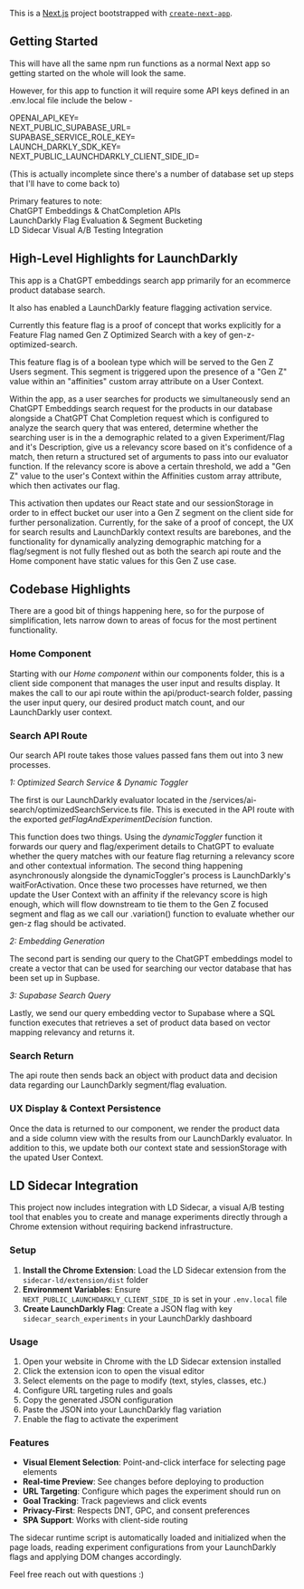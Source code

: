 This is a [Next.js](https://nextjs.org) project bootstrapped with [`create-next-app`](https://nextjs.org/docs/app/api-reference/cli/create-next-app).

## Getting Started

This will have all the same npm run functions as a normal Next app so getting started on the whole will look the same.

However, for this app to function it will require some API keys defined in an .env.local file include the below - 

OPENAI_API_KEY=\
NEXT_PUBLIC_SUPABASE_URL=\
SUPABASE_SERVICE_ROLE_KEY=\
LAUNCH_DARKLY_SDK_KEY=\
NEXT_PUBLIC_LAUNCHDARKLY_CLIENT_SIDE_ID=

(This is actually incomplete since there's a number of database set up steps that I'll have to come back to)

Primary features to note:\
ChatGPT Embeddings & ChatCompletion APIs\
LaunchDarkly Flag Evaluation & Segment Bucketing\
LD Sidecar Visual A/B Testing Integration

## High-Level Highlights for LaunchDarkly

This app is a ChatGPT embeddings search app primarily for an ecommerce product database search.

It also has enabled a LaunchDarkly feature flagging activation service. 

Currently this feature flag is a proof of concept that works explicitly for a Feature Flag named Gen Z Optimized Search with a key of gen-z-optimized-search. 

This feature flag is of a boolean type which will be served to the Gen Z Users segment. This segment is triggered upon the presence of a "Gen Z" value within an "affinities" custom array attribute on a User Context.

Within the app, as a user searches for products we simultaneously send an ChatGPT Embeddings search request for the products in our database alongside a ChatGPT Chat Completion request which is configured to analyze the search query that was entered, determine whether the searching user is in the a demographic related to a given Experiment/Flag and it's Description, give us a relevancy score based on it's confidence of a match, then return a structured set of arguments to pass into our evaluator function. If the relevancy score is above a certain threshold, we add a "Gen Z" value to the user's Context within the Affinities custom array attribute, which then activates our flag.

This activation then updates our React state and our sessionStorage in order to in effect bucket our user into a Gen Z segment on the client side for further personalization. Currently, for the sake of a proof of concept, the UX for search results and LaunchDarkly context results are barebones, and the functionality for dynamically analyzing demographic matching for a flag/segment is not fully fleshed out as both the search api route and the Home component have static values for this Gen Z use case.

## Codebase Highlights

There are a good bit of things happening here, so for the purpose of simplification, lets narrow down to areas of focus for the most pertinent functionality. 

### Home Component

Starting with our *Home component* within our components folder, this is a client side component that manages the user input and results display. It makes the call to our api route within the api/product-search folder, passing the user input query, our desired product match count, and our LaunchDarkly user context.


### Search API Route

Our search API route takes those values passed fans them out into 3 new processes. 

*1: Optimized Search Service & Dynamic Toggler*

The first is our LaunchDarkly evaluator located in the /services/ai-search/optimizedSearchService.ts file. This is executed in the API route with the exported *getFlagAndExperimentDecision* function. 

This function does two things. Using the *dynamicToggler* function it forwards our query and flag/experiment details to ChatGPT to evaluate whether the query matches with our feature flag returning a relevancy score and other contextual information. The second thing happening asynchronously alongside the dynamicToggler's process is LaunchDarkly's waitForActivation. Once these two processes have returned, we then update the User Context with an affinity if the relevancy score is high enough, which will flow downstream to tie them to the Gen Z focused segment and flag as we call our .variation() function to evaluate whether our gen-z flag should be activated.

*2: Embedding Generation*

The second part is sending our query to the ChatGPT embeddings model to create a vector that can be used for searching our vector database that has been set up in Supbase.

*3: Supabase Search Query*

Lastly, we send our query embedding vector to Supabase where a SQL function executes that retrieves a set of product data based on vector mapping relevancy and returns it.

### Search Return

The api route then sends back an object with product data and decision data regarding our LaunchDarkly segment/flag evaluation.


### UX Display & Context Persistence

Once the data is returned to our component, we render the product data and a side column view with the results from our LaunchDarkly evaluator. In addition to this, we update both our context state and sessionStorage with the upated User Context.

## LD Sidecar Integration

This project now includes integration with LD Sidecar, a visual A/B testing tool that enables you to create and manage experiments directly through a Chrome extension without requiring backend infrastructure.

### Setup

1. **Install the Chrome Extension**: Load the LD Sidecar extension from the `sidecar-ld/extension/dist` folder
2. **Environment Variables**: Ensure `NEXT_PUBLIC_LAUNCHDARKLY_CLIENT_SIDE_ID` is set in your `.env.local` file
3. **Create LaunchDarkly Flag**: Create a JSON flag with key `sidecar_search_experiments` in your LaunchDarkly dashboard

### Usage

1. Open your website in Chrome with the LD Sidecar extension installed
2. Click the extension icon to open the visual editor
3. Select elements on the page to modify (text, styles, classes, etc.)
4. Configure URL targeting rules and goals
5. Copy the generated JSON configuration
6. Paste the JSON into your LaunchDarkly flag variation
7. Enable the flag to activate the experiment

### Features

- **Visual Element Selection**: Point-and-click interface for selecting page elements
- **Real-time Preview**: See changes before deploying to production
- **URL Targeting**: Configure which pages the experiment should run on
- **Goal Tracking**: Track pageviews and click events
- **Privacy-First**: Respects DNT, GPC, and consent preferences
- **SPA Support**: Works with client-side routing

The sidecar runtime script is automatically loaded and initialized when the page loads, reading experiment configurations from your LaunchDarkly flags and applying DOM changes accordingly.

Feel free reach out with questions :)